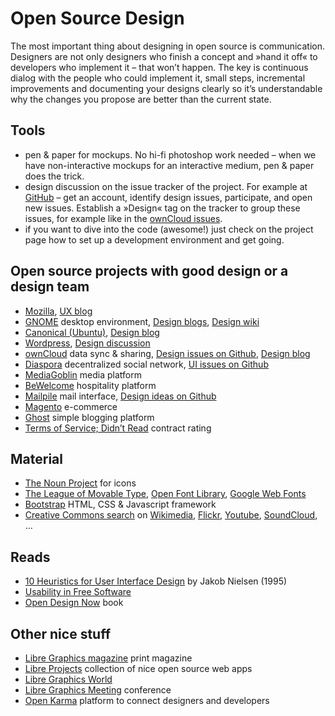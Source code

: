 # Open Source Design

The most important thing about designing in open source is communication. Designers are not only designers who finish a concept and »hand it off« to developers who implement it – that won’t happen. The key is continuous dialog with the people who could implement it, small steps, incremental improvements and documenting your designs clearly so it’s understandable why the changes you propose are better than the current state.


## Tools

* pen & paper for mockups. No hi-fi photoshop work needed – when we have non-interactive mockups for an interactive medium, pen & paper does the trick.
* design discussion on the issue tracker of the project. For example at [GitHub](http://github.com) – get an account, identify design issues, participate, and open new issues. Establish a »Design« tag on the tracker to group these issues, for example like in the [ownCloud issues](https://github.com/owncloud/core/issues?labels=Design).
* if you want to dive into the code (awesome!) just check on the project page how to set up a development environment and get going.


## Open source projects with good design or a design team

* [Mozilla](http://mozilla.org), [UX blog](https://blog.mozilla.org/ux)
* [GNOME](http://gnome.org) desktop environment, [Design blogs](http://planet.gnome.org/ux/), [Design wiki](https://wiki.gnome.org/Design)
* [Canonical (Ubuntu)](http://ubuntu.com), [Design blog](http://design.canonical.com)
* [Wordpress](http://wordpress.org), [Design discussion](http://make.wordpress.org/ui/)
* [ownCloud](http://owncloud.org) data sync & sharing, [Design issues on Github](https://github.com/owncloud/core/issues?labels=Design), [Design blog](https://owncloud.com/blog/category/design)
* [Diaspora](https://diasporafoundation.org/) decentralized social network, [UI issues on Github](https://github.com/diaspora/diaspora/issues?labels=ui)
* [MediaGoblin](http://mediagoblin.org/) media platform
* [BeWelcome](http://www.bewelcome.org/) hospitality platform
* [Mailpile](http://www.mailpile.is/) mail interface, [Design ideas on Github](https://github.com/pagekite/mailpile/issues?milestone=2)
* [Magento](http://magento.com/) e-commerce
* [Ghost](https://ghost.org/) simple blogging platform
* [Terms of Service; Didn’t Read](http://tosdr.org/) contract rating


## Material

* [The Noun Project](http://thenounproject.com) for icons
* [The League of Movable Type](https://www.theleagueofmoveabletype.com/), [Open Font Library](http://openfontlibrary.org), [Google Web Fonts](http://google.com/fonts)
* [Bootstrap](http://getbootstrap.com) HTML, CSS & Javascript framework
* [Creative Commons search](http://search.creativecommons.org) on [Wikimedia](https://commons.wikimedia.org/wiki/Main_Page), [Flickr](https://flickr.com/creativecommons/), [Youtube](https://www.youtube.com/creativecommons), [SoundCloud](http://soundcloud.com/creativecommons), …


## Reads

* [10 Heuristics for User Interface Design](http://www.nngroup.com/articles/ten-usability-heuristics/) by Jakob Nielsen (1995)
* [Usability in Free Software](http://jancborchardt.net/usability-in-free-software)
* [Open Design Now](http://opendesignnow.org/) book


## Other nice stuff

* [Libre Graphics magazine](http://libregraphicsmag.com/) print magazine
* [Libre Projects](http://libreprojects.net) collection of nice open source web apps
* [Libre Graphics World](http://libregraphicsworld.org/)
* [Libre Graphics Meeting](http://libregraphicsmeeting.org/) conference
* [Open Karma](http://open-karma.com/) platform to connect designers and developers
